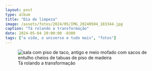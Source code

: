 ```yaml
---
layout: post
type: album
title: "Dia de limpeza"
image: /assets/fotos/2024/05/IMG_20240504_183344.jpg
caption: "Tá rolando a transformação"
date: 2024-05-04 20:00:00 -0300
tags: ["a vida, o universo e tudo mais", "fotos"]
---
```

<figure class="foto-post">
<img src="{{ site.baseurl }}/assets/fotos/2024/05/IMG_20240504_183344.jpg" alt="sala com piso de taco, antigo e meio mofado com sacos de entulho cheios de tabuas de piso de madeira" title="A limpeza passou por aqui">
<figcaption>Tá rolando a transformação</figcaption>
</figure>